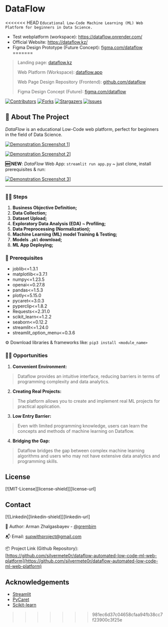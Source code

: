 # DataFlow
<<<<<<< HEAD
`Educational Low-Code Machine Learning (ML) Web Platform for beginners in Data Science.`

* Test webplatform (workspace): https://dataflow.onrender.com/
* Official Website: https://dataflow.kz/
* Figma Design Prototype (Future Concept): [figma.com/dataflow](https://www.figma.com/proto/hX2RjECC7pgF0Ffsh3A3U3/Samsung-inovation?page-id=0%3A1&type=design&node-id=22-12566&viewport=158%2C73%2C0.26&t=bVB27a0DgLnjz1k6-1&scaling=scale-down&starting-point-node-id=1%3A2&mode=design)
=======

> Landing page: [dataflow.kz](http://dataflow.kz/)
> 
> Web Platform (Workspace): [dataflow.app](https://dataflow.onrender.com/)
> 
> Web Page Design Repository (Frontend): [github.com/dataflow](https://github.com/silvermete0r/dataflow-landing-page-frontend)
> 
> Figma Design Concept (Future): [figma.com/dataflow](https://www.figma.com/proto/hX2RjECC7pgF0Ffsh3A3U3/Samsung-inovation?page-id=0%3A1&type=design&node-id=22-12566&viewport=158%2C73%2C0.26&t=bVB27a0DgLnjz1k6-1&scaling=scale-down&starting-point-node-id=1%3A2&mode=design)

<!-- PROJECT SHIELDS -->
[![Contributors][contributors-shield]][contributors-url] [![Forks][forks-shield]][forks-url] [![Stargazers][stars-shield]][stars-url] [![Issues][issues-shield]][issues-url]

<!-- ABOUT THE PROJECT -->
## 📝 About The Project
*DataFlow* is an educational Low-Code web platform, perfect for beginners in the field of Data Science.

[![Demonstration Screenshot 1][data-1]](#)]

[![Demonstration Screenshot 2][data-2]](#)]

**🆕 NEW**: *DataFlow* Web App: `streamlit run app.py` ~ just clone, install prerequisites & run:

[![Demonstration Screenshot 3][data-3]](#)]

----

### 👩‍🏭 Steps
1. **Business Objective Definition;**
2. **Data Collection;**
3. **Dataset Upload;**
4. **Exploratory Data Analysis (EDA) ~ Profiling;**
5. **Data Preprocessing (Normalization);**
6. **Machine Learning (ML) model Training & Testing;**
7. **Models `.pkl` download;**
8. **ML App Deploying;**


### 🦾 Prerequisites
 - joblib<=1.3.1
 - matplotlib<=3.7.1
 - numpy<=1.23.5
 - openai<=0.27.8
 - pandas<=1.5.3
 - plotly<=5.15.0
 - pycaret<=3.0.3
 - pyperclip<=1.8.2
 - Requests<=2.31.0
 - scikit_learn<=1.2.2
 - seaborn<=0.12.2
 - streamlit<=1.24.0
 - streamlit_option_menu<=0.3.6
 
 ⚙️ Download libraries & frameworks like: `pip3 install <module_name>`

### 💁‍♂️ Opportunities
1. **Convenient Environment:**
  > Dataflow provides an intuitive interface, reducing barriers in terms of programming complexity and data analytics.

2. **Creating Real Projects:** 
  > The platform allows you to create and implement real ML projects for practical application.

3. **Low Entry Barrier:**
  > Even with limited programming knowledge, users can learn the concepts and methods of machine learning on Dataflow.

4. **Bridging the Gap:** 
  > Dataflow bridges the gap between complex machine learning algorithms and users who may not have extensive data analytics and programming skills.
 
<!-- LICENSE -->
## License

[![MIT-License][license-shield]][license-url]

<!-- CONTACT -->
## Contact
[![Linkedin][linkedin-shield]][linkedin-url]

🧐 Author: Arman Zhalgasbayev - [@grembim](https://www.instagram.com/grembim/)

📬 Email: supwithproject@gmail.com

📦 Project Link (Github Repository): [https://github.com/silvermete0r/dataflow-automated-low-code-ml-web-platform](https://github.com/silvermete0r/dataflow-automated-low-code-ml-web-platform)

<!-- ACKNOWLEDGEMENTS -->
## Acknowledgements
 - [Streamlit](https://streamlit.io/)
 - [PyCaret](https://pycaret.org/)
 - [Scikit-learn](https://scikit-learn.org/)

<!-- MARKDOWN LINKS & IMAGES -->
<!-- https://www.markdownguide.org/basic-syntax/#reference-style-links -->
[contributors-shield]: https://img.shields.io/github/contributors/silvermete0r/dataflow-automated-low-code-ml-web-platform.svg?style=flat-square
[contributors-url]: https://github.com/silvermete0r/dataflow-automated-low-code-ml-web-platform/graphs/contributors
[forks-shield]: https://img.shields.io/github/forks/silvermete0r/dataflow-automated-low-code-ml-web-platform.svg?style=flat-square
[forks-url]: https://github.com/silvermete0r/dataflow-automated-low-code-ml-web-platform/network/members
[stars-shield]: https://img.shields.io/github/stars/silvermete0r/dataflow-automated-low-code-ml-web-platform.svg?style=flat-square
[stars-url]: https://github.com/silvermete0r/dataflow-automated-low-code-ml-web-platform/stargazers
[issues-shield]: https://img.shields.io/github/issues/silvermete0r/dataflow-automated-low-code-ml-web-platform.svg?style=flat-square
[issues-url]: https://github.com/silvermete0r/dataflow-automated-low-code-ml-web-platform/issues
[data-1]: https://sun9-34.userapi.com/impg/fIgr9AMAaxOV8izCr4DktngJExMOUxIgVLzPdQ/WI6V2QT8wKU.jpg?size=2232x1180&quality=95&sign=787e4117d8ef13dc70a81d3650b10d00&type=album
[data-2]: https://sun9-69.userapi.com/impg/dE3ONqKNQ3ZOoCxy5EsvBSsTkqeUZIRyyzl6pQ/FelCAGChV_w.jpg?size=2230x1180&quality=95&sign=3996ba966ca08c88626fdbc1c87466ed&type=album
[data-3]: https://sun9-46.userapi.com/impg/SIdMvJ08V5oI9RfKOHrgvHYqyvpTPxeGv0FHGQ/cNGH9X6rXkg.jpg?size=2235x1177&quality=95&sign=0df018490766d60630bde8a8df8014f1&type=album
>>>>>>> 981ec6d37c04658cfaa94fb38cc7f23900c3f25e
